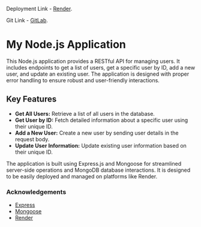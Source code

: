 Deployment Link - [Render](https://tutorial5-x552.onrender.com/users).

Git Link - [GitLab](https://git.cs.dal.ca/rajc/tutorial5).

# My Node.js Application

This Node.js application provides a RESTful API for managing users. It includes endpoints to get a list of users, get a specific user by ID, add a new user, and update an existing user. The application is designed with proper error handling to ensure robust and user-friendly interactions.

## Key Features

- **Get All Users:** Retrieve a list of all users in the database.
- **Get User by ID:** Fetch detailed information about a specific user using their unique ID.
- **Add a New User:** Create a new user by sending user details in the request body.
- **Update User Information:** Update existing user information based on their unique ID.

The application is built using Express.js and Mongoose for streamlined server-side operations and MongoDB database interactions. It is designed to be easily deployed and managed on platforms like Render.

### Acknowledgements

- [Express](https://expressjs.com/)
- [Mongoose](https://mongoosejs.com/)
- [Render](https://render.com/)
